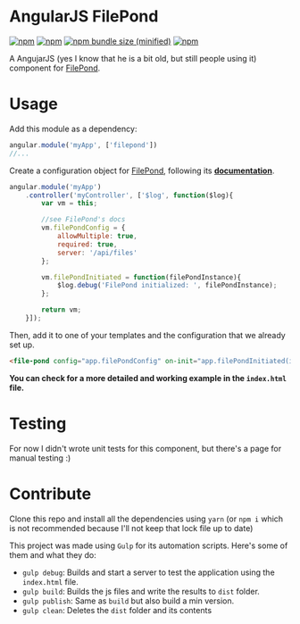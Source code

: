 # AngularJS FilePond 
[![npm](https://img.shields.io/npm/v/angularjs-filepond.svg)][npmpackage]
[![npm](https://img.shields.io/npm/dt/angularjs-filepond.svg)][npmpackage]
[![npm bundle size (minified)](https://img.shields.io/bundlephobia/minzip/angularjs-filepond.svg)][npmpackage]
[![npm](https://img.shields.io/npm/l/angularjs-filepond.svg)][npmpackage]

A AngujarJS (yes I know that he is a bit old, but still people using it) component for [FilePond][filepond].

# Usage

Add this module as a dependency:
```js
angular.module('myApp', ['filepond'])
//...
```

Create a configuration object for [FilePond][filepond], following its [**documentation**][filepond-docs-config].
```js
angular.module('myApp')
    .controller('myController', ['$log', function($log){
        var vm = this;

        //see FilePond's docs
        vm.filePondConfig = {
            allowMultiple: true,
            required: true,
            server: '/api/files'
        };

        vm.filePondInitiated = function(filePondInstance){
            $log.debug('FilePond initialized: ', filePondInstance);
        };

        return vm;
    }]);
```

Then, add it to one of your templates and the configuration that we already set up.
```html
<file-pond config="app.filePondConfig" on-init="app.filePondInitiated(instance)"></file-pond>
```

**You can check for a more detailed and working example in the `index.html` file.**

# Testing

For now I didn't wrote unit tests for this component, but there's a page for manual testing :)

# Contribute

Clone this repo and install all the dependencies using `yarn` (or `npm i` which is not recommended because I'll not keep that lock file up to date)

This project was made using `Gulp` for its automation scripts. Here's some of them and what they do:

- `gulp debug`: Builds and start a server to test the application using the `index.html` file.
- `gulp build`: Builds the js files and write the results to `dist` folder.
- `gulp publish`: Same as `build` but also build a min version.
- `gulp clean`: Deletes the `dist` folder and its contents

 [filepond]: https://github.com/pqina/filepond
 [filepond-docs-config]: https://pqina.nl/filepond/docs/patterns/api/filepond-instance/
 [npmpackage]: https://www.npmjs.com/package/angularjs-filepond
